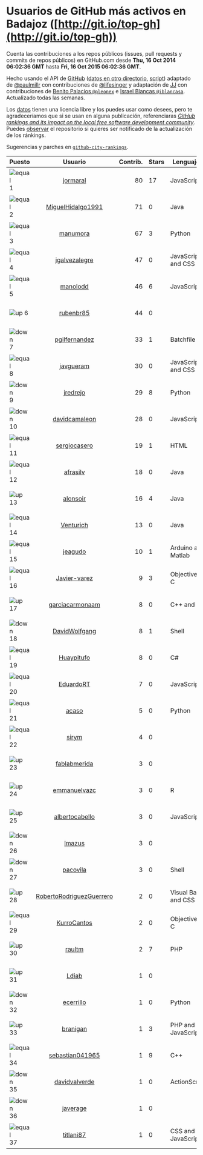 
# Usuarios de GitHub más activos en Badajoz ([http://git.io/top-gh](http://git.io/top-gh))



  Cuenta las contribuciones a los repos públicos (issues, pull requests y commits de repos públicos) en GitHub.com desde  **Thu, 16 Oct 2014 06:02:36 GMT** hasta **Fri, 16 Oct 2015 06:02:36 GMT**.

  Hecho usando el API de [GitHub](http://github.com) ([datos en otro directorio](https://github.com/JJ/top-github-users-data/tree/master/data), [script](https://github.com/JJ/top-github-users)) adaptado de [@paulmillr](https://github.com/paulmillr) con contribuciones de [@lifesinger](https://github.com/lifesinger) y adaptación de [JJ](http://jj.github.io) con contribuciones de [Benito Palacios `@pleonex`](http://github.com/pleonex) e [Israel Blancas `@iblancasa`](https://github.com/iblancasa). Actualizado todas las semanas.

  Los [datos](https://github.com/JJ/top-github-users-data/tree/master/data) tienen una licencia libre y los puedes usar como desees, pero te agradeceríamos que si se usan en alguna publicación, referenciaras [*GitHub rankings and its impact on the local free software development community*](https://thewinnower.com/papers/github-rankings-and-its-impact-on-the-local-free-software-development-community). Puedes [observar](https://github.com/JJ/top-github-users-data/subscription) el repositorio si quieres ser notificado de la actualización de los ránkings.

  Sugerencias y parches en [`github-city-rankings`](http://github.com/JJ/github-city-rankings).


| Puesto   |  Usuario  |Contrib.| Stars | Lenguajes   |      Lugar      |  Avatar  |
|----------|:---------:|-------:|-------|-------------|:---------------:|----------|
|![equal](https://raw.githubusercontent.com/JJ/github-city-rankings/master/img/equal.gif) 1 | [jormaral](https://github.com/jormaral) | 80 | 17 | JavaScript | (Badajoz), Spain | <img src='https://avatars2.githubusercontent.com/u/827073?v=3&s=64' width="64" title='Jorge Martín'> |
|![equal](https://raw.githubusercontent.com/JJ/github-city-rankings/master/img/equal.gif) 2 | [MiguelHidalgo1991](https://github.com/MiguelHidalgo1991) | 71 | 0 | Java | Almendralejo | <img src='https://avatars1.githubusercontent.com/u/10829078?v=3&s=64' width="64" title='Miguel'> |
|![equal](https://raw.githubusercontent.com/JJ/github-city-rankings/master/img/equal.gif) 3 | [manumora](https://github.com/manumora) | 67 | 3 | Python | Mérida, Spain | <img src='https://avatars1.githubusercontent.com/u/1093702?v=3&s=64' width="64" title='Manuel Mora Gordillo'> |
|![equal](https://raw.githubusercontent.com/JJ/github-city-rankings/master/img/equal.gif) 4 | [jgalvezalegre](https://github.com/jgalvezalegre) | 47 | 0 | JavaScript and CSS | Badajoz, Spain | <img src='https://avatars1.githubusercontent.com/u/2463880?v=3&s=64' width="64" title='Jesús Gálvez'> |
|![equal](https://raw.githubusercontent.com/JJ/github-city-rankings/master/img/equal.gif) 5 | [manolodd](https://github.com/manolodd) | 46 | 6 | JavaScript | (Badajoz) Spain | <img src='https://avatars2.githubusercontent.com/u/5189679?v=3&s=64' width="64" title='Manuel Domínguez-Dorado'> |
|![up](https://raw.githubusercontent.com/JJ/github-city-rankings/master/img/up.gif) 6 | [rubenbr85](https://github.com/rubenbr85) | 44 | 0 |  | Badajoz | <img src='https://avatars0.githubusercontent.com/u/5686427?v=3&s=64' width="64" title='Rubén Berreguero Rica'> |
|![down](https://raw.githubusercontent.com/JJ/github-city-rankings/master/img/down.gif) 7 | [pgilfernandez](https://github.com/pgilfernandez) | 33 | 1 | Batchfile | Badajoz, Spain | <img src='https://avatars0.githubusercontent.com/u/5942369?v=3&s=64' width="64" title='Pablo Gil'> |
|![equal](https://raw.githubusercontent.com/JJ/github-city-rankings/master/img/equal.gif) 8 | [javgueram](https://github.com/javgueram) | 30 | 0 | JavaScript and CSS | Badajoz | <img src='https://avatars1.githubusercontent.com/u/9891953?v=3&s=64' width="64" title='Javier Guerrero Ramírez'> |
|![down](https://raw.githubusercontent.com/JJ/github-city-rankings/master/img/down.gif) 9 | [jredrejo](https://github.com/jredrejo) | 29 | 8 | Python | Mérida - Spain | <img src='https://avatars1.githubusercontent.com/u/1008178?v=3&s=64' width="64" title='José L. Redrejo Rodríguez'> |
|![down](https://raw.githubusercontent.com/JJ/github-city-rankings/master/img/down.gif) 10 | [davidcamaleon](https://github.com/davidcamaleon) | 28 | 0 | JavaScript | Don Benito (Badajoz) | <img src='https://avatars3.githubusercontent.com/u/12777274?v=3&s=64' width="64" title='David López'> |
|![equal](https://raw.githubusercontent.com/JJ/github-city-rankings/master/img/equal.gif) 11 | [sergiocasero](https://github.com/sergiocasero) | 19 | 1 | HTML | Badajoz | <img src='https://avatars2.githubusercontent.com/u/10833202?v=3&s=64' width="64" title='Sergio Casero hernández'> |
|![equal](https://raw.githubusercontent.com/JJ/github-city-rankings/master/img/equal.gif) 12 | [afrasilv](https://github.com/afrasilv) | 18 | 0 | Java | Cáceres/Badajoz (Extremadura) - Spain | <img src='https://avatars1.githubusercontent.com/u/9256924?v=3&s=64' width="64" title='Alejandro Franco Silva'> |
|![up](https://raw.githubusercontent.com/JJ/github-city-rankings/master/img/up.gif) 13 | [alonsoir](https://github.com/alonsoir) | 16 | 4 | Java | Badajoz, Spain | <img src='https://avatars2.githubusercontent.com/u/2405946?v=3&s=64' width="64" title='Alonso'> |
|![equal](https://raw.githubusercontent.com/JJ/github-city-rankings/master/img/equal.gif) 14 | [Venturich](https://github.com/Venturich) | 13 | 0 | Java | Almendralejo | <img src='https://avatars0.githubusercontent.com/u/9534688?v=3&s=64' width="64" title='Ventura Preciado Sánchez'> |
|![equal](https://raw.githubusercontent.com/JJ/github-city-rankings/master/img/equal.gif) 15 | [jeagudo](https://github.com/jeagudo) | 10 | 1 | Arduino and Matlab | Mérida, Spain | <img src='https://avatars3.githubusercontent.com/u/9417214?v=3&s=64' width="64" title='J. Enrique Agudo'> |
|![equal](https://raw.githubusercontent.com/JJ/github-city-rankings/master/img/equal.gif) 16 | [Javier-varez](https://github.com/Javier-varez) | 9 | 3 | Objective-C | Badajoz, Spain | <img src='https://avatars3.githubusercontent.com/u/5116453?v=3&s=64' width="64" title='Francisco Javier Alvarez Garcia'> |
|![up](https://raw.githubusercontent.com/JJ/github-city-rankings/master/img/up.gif) 17 | [garciacarmonaam](https://github.com/garciacarmonaam) | 8 | 0 | C++ and C# | Quintana de la Serena, Badajoz, Spain | <img src='https://avatars0.githubusercontent.com/u/8081322?v=3&s=64' width="64" title='Ángel Manuel García Carmona'> |
|![down](https://raw.githubusercontent.com/JJ/github-city-rankings/master/img/down.gif) 18 | [DavidWolfgang](https://github.com/DavidWolfgang) | 8 | 1 | Shell | Spain, Almendralejo (Badajoz) | <img src='https://avatars2.githubusercontent.com/u/14081213?v=3&s=64' width="64" title='David Wolfgang Barrera Rosado'> |
|![equal](https://raw.githubusercontent.com/JJ/github-city-rankings/master/img/equal.gif) 19 | [Huaypitufo](https://github.com/Huaypitufo) | 8 | 0 | C# | Mérida | <img src='https://avatars0.githubusercontent.com/u/5815235?v=3&s=64' width="64" title='Oscar'> |
|![equal](https://raw.githubusercontent.com/JJ/github-city-rankings/master/img/equal.gif) 20 | [EduardoRT](https://github.com/EduardoRT) | 7 | 0 | JavaScript | Mérida | <img src='https://avatars2.githubusercontent.com/u/1114422?v=3&s=64' width="64" title='Eduardo Reyes'> |
|![equal](https://raw.githubusercontent.com/JJ/github-city-rankings/master/img/equal.gif) 21 | [acaso](https://github.com/acaso) | 5 | 0 | Python | Mérida, Badajoz, Spain | <img src='https://avatars0.githubusercontent.com/u/976381?v=3&s=64' width="64" title='Alberto Caso'> |
|![equal](https://raw.githubusercontent.com/JJ/github-city-rankings/master/img/equal.gif) 22 | [sirym](https://github.com/sirym) | 4 | 0 |  | Badajoz | <img src='https://avatars3.githubusercontent.com/u/8791586?v=3&s=64' width="64" title='SIRYM'> |
|![up](https://raw.githubusercontent.com/JJ/github-city-rankings/master/img/up.gif) 23 | [fablabmerida](https://github.com/fablabmerida) | 3 | 0 |  | Mérida | <img src='https://avatars0.githubusercontent.com/u/11643689?v=3&s=64' width="64" title='FabLAB Mérida'> |
|![up](https://raw.githubusercontent.com/JJ/github-city-rankings/master/img/up.gif) 24 | [emmanuelvazc](https://github.com/emmanuelvazc) | 3 | 0 | R | Mérida | <img src='https://avatars2.githubusercontent.com/u/13398016?v=3&s=64' width="64" title='Emmanuel Vázquez'> |
|![up](https://raw.githubusercontent.com/JJ/github-city-rankings/master/img/up.gif) 25 | [albertocabello](https://github.com/albertocabello) | 3 | 0 | JavaScript | Badajoz, Spain | <img src='https://avatars1.githubusercontent.com/u/3274653?v=3&s=64' width="64" title='Alberto Cabello Sánchez'> |
|![down](https://raw.githubusercontent.com/JJ/github-city-rankings/master/img/down.gif) 26 | [lmazus](https://github.com/lmazus) | 3 | 0 |  | Jerez de los Caballeros (Badajoz) | <img src='https://avatars3.githubusercontent.com/u/8288319?v=3&s=64' width="64" title='Luis Mazuecos'> |
|![down](https://raw.githubusercontent.com/JJ/github-city-rankings/master/img/down.gif) 27 | [pacovila](https://github.com/pacovila) | 3 | 0 | Shell | Badajoz, Spain | <img src='https://avatars2.githubusercontent.com/u/3647096?v=3&s=64' width="64" title='Francisco Vila'> |
|![up](https://raw.githubusercontent.com/JJ/github-city-rankings/master/img/up.gif) 28 | [RobertoRodriguezGuerrero](https://github.com/RobertoRodriguezGuerrero) | 2 | 0 | Visual Basic and CSS | Badajoz | <img src='https://avatars3.githubusercontent.com/u/12857052?v=3&s=64' width="64" title='Roberto Rodriguez Guerrero'> |
|![equal](https://raw.githubusercontent.com/JJ/github-city-rankings/master/img/equal.gif) 29 | [KurroCantos](https://github.com/KurroCantos) | 2 | 0 | Objective-C | Badajoz (Spain) | <img src='https://avatars0.githubusercontent.com/u/8928294?v=3&s=64' width="64" title='Kurro'> |
|![up](https://raw.githubusercontent.com/JJ/github-city-rankings/master/img/up.gif) 30 | [raultm](https://github.com/raultm) | 2 | 7 | PHP | Almendralejo | <img src='https://avatars0.githubusercontent.com/u/659494?v=3&s=64' width="64" title='Raul Tierno'> |
|![up](https://raw.githubusercontent.com/JJ/github-city-rankings/master/img/up.gif) 31 | [Ldiab](https://github.com/Ldiab) | 1 | 0 |  | Mérida, Spain | <img src='https://avatars3.githubusercontent.com/u/10482936?v=3&s=64' width="64" title='Luis Miguel Díaz Abril'> |
|![down](https://raw.githubusercontent.com/JJ/github-city-rankings/master/img/down.gif) 32 | [ecerrillo](https://github.com/ecerrillo) | 1 | 0 | Python | Mérida, Spain | <img src='https://avatars3.githubusercontent.com/u/2815518?v=3&s=64' width="64" title='Enrique Cerrillo Cuenca'> |
|![up](https://raw.githubusercontent.com/JJ/github-city-rankings/master/img/up.gif) 33 | [branigan](https://github.com/branigan) | 1 | 3 | PHP and JavaScript | Almendralejo | <img src='https://avatars2.githubusercontent.com/u/1716790?v=3&s=64' width="64" title='Emilio Ortiz'> |
|![equal](https://raw.githubusercontent.com/JJ/github-city-rankings/master/img/equal.gif) 34 | [sebastian041965](https://github.com/sebastian041965) | 1 | 9 | C++ | Badajoz | <img src='https://avatars2.githubusercontent.com/u/5628346?v=3&s=64' width="64" title='PacenCW'> |
|![down](https://raw.githubusercontent.com/JJ/github-city-rankings/master/img/down.gif) 35 | [davidvalverde](https://github.com/davidvalverde) | 1 | 0 | ActionScript | Badajoz | <img src='https://avatars2.githubusercontent.com/u/1055256?v=3&s=64' width="64" title='David Valverde'> |
|![down](https://raw.githubusercontent.com/JJ/github-city-rankings/master/img/down.gif) 36 | [javerage](https://github.com/javerage) | 1 | 0 |  | Mérida | <img src='https://avatars1.githubusercontent.com/u/1126834?v=3&s=64' width="64" title='Javerage'> |
|![equal](https://raw.githubusercontent.com/JJ/github-city-rankings/master/img/equal.gif) 37 | [titlani87](https://github.com/titlani87) | 1 | 0 | CSS and JavaScript | Mérida | <img src='https://avatars2.githubusercontent.com/u/3131971?v=3&s=64' width="64" title='Luis Adolfo Cabrera'> |
